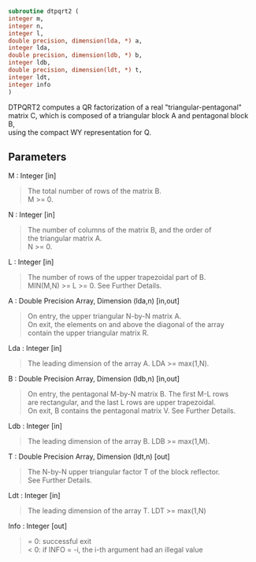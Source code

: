 ```fortran  
subroutine dtpqrt2 (  
integer m,  
integer n,  
integer l,  
double precision, dimension(lda, *) a,  
integer lda,  
double precision, dimension(ldb, *) b,  
integer ldb,  
double precision, dimension(ldt, *) t,  
integer ldt,  
integer info  
)  
```  
  
DTPQRT2 computes a QR factorization of a real "triangular-pentagonal"  
matrix C, which is composed of a triangular block A and pentagonal block B,  
using the compact WY representation for Q.  
  
## Parameters  
M : Integer [in]  
> The total number of rows of the matrix B.  
> M >= 0.  
  
N : Integer [in]  
> The number of columns of the matrix B, and the order of  
> the triangular matrix A.  
> N >= 0.  
  
L : Integer [in]  
> The number of rows of the upper trapezoidal part of B.  
> MIN(M,N) >= L >= 0.  See Further Details.  
  
A : Double Precision Array, Dimension (lda,n) [in,out]  
> On entry, the upper triangular N-by-N matrix A.  
> On exit, the elements on and above the diagonal of the array  
> contain the upper triangular matrix R.  
  
Lda : Integer [in]  
> The leading dimension of the array A.  LDA >= max(1,N).  
  
B : Double Precision Array, Dimension (ldb,n) [in,out]  
> On entry, the pentagonal M-by-N matrix B.  The first M-L rows  
> are rectangular, and the last L rows are upper trapezoidal.  
> On exit, B contains the pentagonal matrix V.  See Further Details.  
  
Ldb : Integer [in]  
> The leading dimension of the array B.  LDB >= max(1,M).  
  
T : Double Precision Array, Dimension (ldt,n) [out]  
> The N-by-N upper triangular factor T of the block reflector.  
> See Further Details.  
  
Ldt : Integer [in]  
> The leading dimension of the array T.  LDT >= max(1,N)  
  
Info : Integer [out]  
> = 0: successful exit  
> < 0: if INFO = -i, the i-th argument had an illegal value  
  
